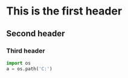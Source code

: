 # This is the first header
## Second header
### Third header

```python
import os
a = os.path('C:')
```
